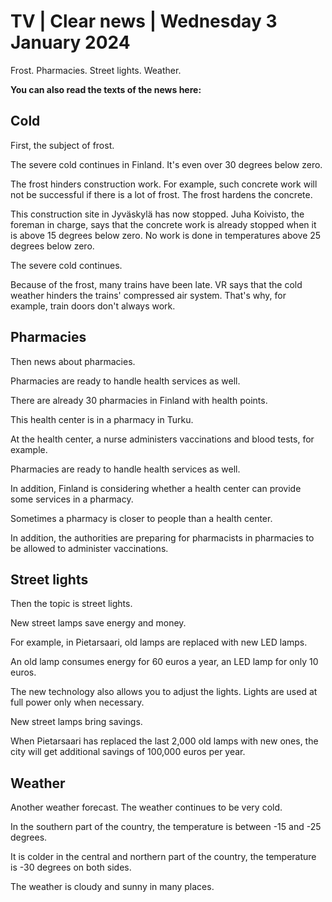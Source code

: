 # TV \| Clear news \| Wednesday 3 January 2024

Frost. Pharmacies. Street lights. Weather.

**You can also read the texts of the news here:**

## Cold

First, the subject of frost.

The severe cold continues in Finland. It's even over 30 degrees below zero.

The frost hinders construction work. For example, such concrete work will not be successful if there is a lot of frost. The frost hardens the concrete.

This construction site in Jyväskylä has now stopped. Juha Koivisto, the foreman in charge, says that the concrete work is already stopped when it is above 15 degrees below zero. No work is done in temperatures above 25 degrees below zero.

The severe cold continues.

Because of the frost, many trains have been late. VR says that the cold weather hinders the trains' compressed air system. That's why, for example, train doors don't always work.

## Pharmacies

Then news about pharmacies.

Pharmacies are ready to handle health services as well.

There are already 30 pharmacies in Finland with health points.

This health center is in a pharmacy in Turku.

At the health center, a nurse administers vaccinations and blood tests, for example.

Pharmacies are ready to handle health services as well.

In addition, Finland is considering whether a health center can provide some services in a pharmacy.

Sometimes a pharmacy is closer to people than a health center.

In addition, the authorities are preparing for pharmacists in pharmacies to be allowed to administer vaccinations.

## Street lights

Then the topic is street lights.

New street lamps save energy and money.

For example, in Pietarsaari, old lamps are replaced with new LED lamps.

An old lamp consumes energy for 60 euros a year, an LED lamp for only 10 euros.

The new technology also allows you to adjust the lights. Lights are used at full power only when necessary.

New street lamps bring savings.

When Pietarsaari has replaced the last 2,000 old lamps with new ones, the city will get additional savings of 100,000 euros per year.

## Weather

Another weather forecast. The weather continues to be very cold.

In the southern part of the country, the temperature is between -15 and -25 degrees.

It is colder in the central and northern part of the country, the temperature is -30 degrees on both sides.

The weather is cloudy and sunny in many places.

